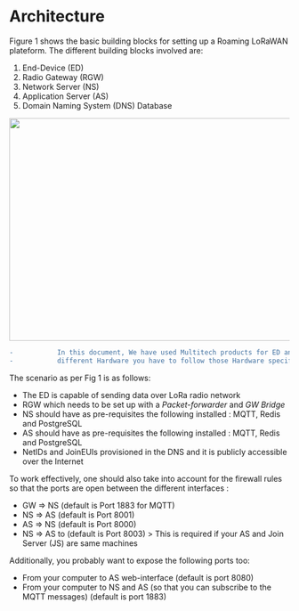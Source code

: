# Architecture

Figure 1 shows the basic building blocks for setting up a Roaming LoRaWAN plateform. The different building blocks involved are:
1.	End-Device (ED)
2.	Radio Gateway (RGW)
3.	Network Server (NS)
4.	Application Server (AS)
5.	Domain Naming System (DNS) Database 

<p align="center">
  <img width="760" height="400" src="https://github.com/sandoche2k/IoTRoam-Tutorial/blob/master/Images/Fig1.png?raw=true">
</p>

```diff
-           In this document, We have used Multitech products for ED and the RGW. If you are using a
-           different Hardware you have to follow those Hardware specific details to set up the ED and RGW. 
```

The scenario as per Fig 1 is as follows:
 *  The ED is capable of sending data over LoRa radio network
 *	RGW which needs to be set up with a *Packet-forwarder* and *GW Bridge*
 *	NS should have  as pre-requisites the following installed : MQTT, Redis and PostgreSQL
 *	AS should have  as pre-requisites the following installed : MQTT, Redis and PostgreSQL
 *  NetIDs and JoinEUIs provisioned in the DNS and it is publicly accessible over the Internet

To work effectively, one should also take into account for the firewall rules so that the ports are open between the different interfaces :
 *	GW => NS  (default is Port 1883 for MQTT)
 *	NS => AS (default is Port 8001)
 *	AS => NS (default is Port 8000)
 *	NS => AS to (default is Port 8003)  > This is required if your AS and Join Server (JS) are same machines

Additionally, you probably want to expose the following ports too:
 *	From your computer to AS web-interface (default is port 8080)
 *	From your computer to NS and AS (so that you can subscribe to the MQTT messages) (default is port 1883)
